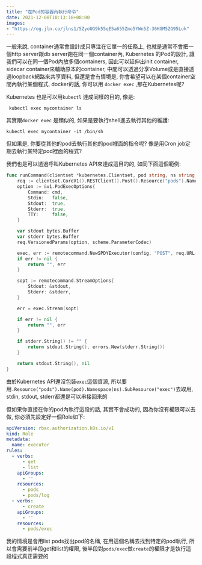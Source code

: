 ```yaml
---
title: "在Pod的容器內執行命令"
date: 2021-12-08T10:13:18+08:00
images: 
- "https://og.jln.co/jlns1/5ZyoUG9k55qE5a655Zmo5YWn5Z-36KGM5ZG95Luk"
---
```


一般來說, container通常會設計成只專注在它單一的任務上, 也就是通常不會把一個http server跟db server跑在同一個container內, Kubernetes 的Pod的設計, 讓我們可以在同一個Pod內放多個containers, 因此可以延伸出init container, sidecar container來輔助原本的container, 中間可以透過分享Volume或是直接透過loopback網路來共享資料, 但還是會有情境是, 你會希望可以在某個container空間內執行某個程式, docker的話, 你可以用 `docker exec` ,那在Kubernetes呢?

Kubernetes 也是可以用`kubectl` 達成同樣的目的, 像是:

```shell
 kubectl exec mycontainer ls
```

其實跟`docker exec` 是類似的, 如果是要執行shell進去執行其他的維護:

```shell
kubectl exec mycontainer -it /bin/sh
```

但如果是, 你要從其他的pod去執行其他的pod裡面的指令呢? 像是用Cron job定期去執行某特定pod裡面的程式?

我們也是可以透過呼叫Kubernetes API來達成這目的的, 如同下面這個範例:

```go
func runCommand(clientset *kubernetes.Clientset, pod string, ns string, cmd ...string) (string, error) {
	req := clientset.CoreV1().RESTClient().Post().Resource("pods").Name(pod).Namespace(ns).SubResource("exec")
	option := &v1.PodExecOptions{
		Command: cmd,
		Stdin:   false,
		Stdout:  true,
		Stderr:  true,
		TTY:     false,
	}

	var stdout bytes.Buffer
	var stderr bytes.Buffer
	req.VersionedParams(option, scheme.ParameterCodec)

	exec, err := remotecommand.NewSPDYExecutor(config, "POST", req.URL())
	if err != nil {
		return "", err
	}

	sopt := remotecommand.StreamOptions{
		Stdout: &stdout,
		Stderr: &stderr,
	}

	err = exec.Stream(sopt)

	if err != nil {
		return "", err
	}

	if stderr.String() != "" {
		return stdout.String(), errors.New(stderr.String())
	}

	return stdout.String(), nil
}
```

由於Kubernetes API還沒包裝`exec`這個資源, 所以要用`.Resource("pods").Name(pod).Namespace(ns).SubResource("exec")`去取用, stdin, stdout, stderr都還是可以串接回來的

但如果你直接在你的pod內執行這段的話, 其實不會成功的, 因為你沒有權限可以去做, 你必須先設定好一個Role如下:

```yaml
apiVersion: rbac.authorization.k8s.io/v1
kind: Role
metadata:
  name: executor
rules:
  - verbs:
      - get
      - list
    apiGroups:
      - ''
    resources:
      - pods
      - pods/log
  - verbs:
      - create
    apiGroups:
      - ''
    resources:
      - pods/exec

```

我的情境是會用list pods找出pod的名稱, 在用這個名稱去找到特定的pod執行, 所以會需要前半段get和list的權限, 後半段對`pods/exec`做`create`的權限才是執行這段程式真正需要的